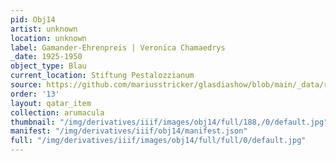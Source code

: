 ```yaml
---
pid: Obj14
artist: unknown
location: unknown
label: Gamander-Ehrenpreis | Veronica Chamaedrys
_date: 1925-1950
object_type: Blau
current_location: Stiftung Pestalozzianum
source: https://github.com/mariusstricker/glasdiashow/blob/main/_data/raw_images/glasdia/obj14.jpg
order: '13'
layout: qatar_item
collection: arumacula
thumbnail: "/img/derivatives/iiif/images/obj14/full/188,/0/default.jpg"
manifest: "/img/derivatives/iiif/obj14/manifest.json"
full: "/img/derivatives/iiif/images/obj14/full/full/0/default.jpg"
---
```

